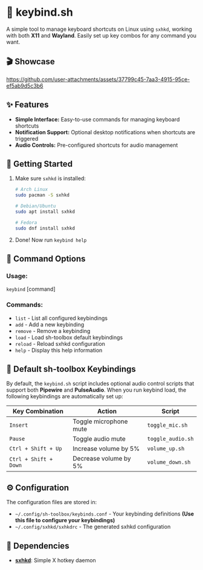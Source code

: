 # 🎹 keybind.sh

A simple tool to manage keyboard shortcuts on Linux using `sxhkd`, working with both **X11** and **Wayland**. Easily set up key combos for any command you want.

## 🎬 Showcase

https://github.com/user-attachments/assets/37799c45-7aa3-4915-95ce-ef5ab9d5c3b6


## ✨ Features

- **Simple Interface:** Easy-to-use commands for managing keyboard shortcuts
- **Notification Support:** Optional desktop notifications when shortcuts are triggered
- **Audio Controls:** Pre-configured shortcuts for audio management


## 🚀 Getting Started

1. Make sure `sxhkd` is installed:
   ```bash
   # Arch Linux
   sudo pacman -S sxhkd
   
   # Debian/Ubuntu
   sudo apt install sxhkd
   
   # Fedora
   sudo dnf install sxhkd
   ```

2. Done! Now run `keybind help`

## 📝 Command Options

### Usage:


`keybind` [command]

### Commands:
-  `list`        - List all configured keybindings
-  `add`         - Add a new keybinding
-  `remove`      - Remove a keybinding
-  `load`        - Load sh-toolbox default keybindings
-  `reload`      - Reload sxhkd configuration
-  `help`        - Display this help information

## 🔧 Default sh-toolbox Keybindings

By default, the `keybind.sh` script includes optional audio control scripts that support both **Pipewire** and **PulseAudio**. When you run keybind load, the following keybindings are automatically set up:

| Key Combination | Action | Script |
|----------------|--------|--------|
| `Insert` | Toggle microphone mute | `toggle_mic.sh` |
| `Pause` | Toggle audio mute | `toggle_audio.sh` |
| `Ctrl + Shift + Up` | Increase volume by 5% | `volume_up.sh` |
| `Ctrl + Shift + Down` | Decrease volume by 5% | `volume_down.sh` |

## ⚙️ Configuration

The configuration files are stored in:
- `~/.config/sh-toolbox/keybinds.conf` - Your keybinding definitions **(Use this file to configure your keybindings)**
- `~/.config/sxhkd/sxhkdrc` - The generated sxhkd configuration

## 🔗 Dependencies

- **[sxhkd](https://github.com/baskerville/sxhkd)**: Simple X hotkey daemon

